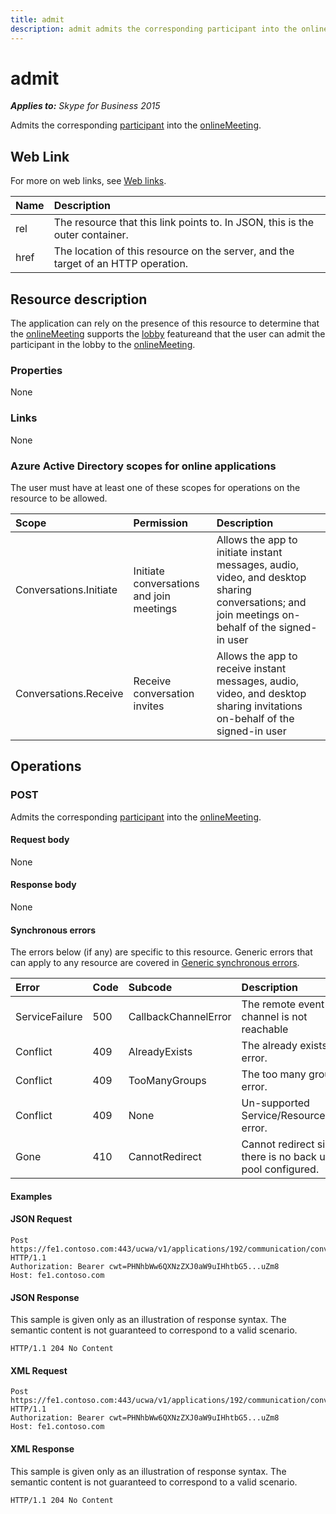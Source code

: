```yaml
---
title: admit
description: admit admits the corresponding participant into the onlineMeeting.
---
```


# admit

 _**Applies to:** Skype for Business 2015_


Admits the corresponding [participant](participant_ref.md) into the [onlineMeeting](onlineMeeting_ref.md).
            

## Web Link
<a name = "sectionSection0"> </a>

For more on web links, see [Web links](WebLinks.md).


|**Name**|**Description**|
|:-----|:-----|
|rel|The resource that this link points to. In JSON, this is the outer container.|
|href|The location of this resource on the server, and the target of an HTTP operation.|

## Resource description
<a name = "sectionSection1"> </a>

The application can rely on the presence of this resource to determine that the [onlineMeeting](onlineMeeting_ref.md) supports the [lobby](lobby_ref.md) featureand that the user can admit the participant in the lobby to the [onlineMeeting](onlineMeeting_ref.md).

### Properties

None

### Links

None

### Azure Active Directory scopes for online applications

The user must have at least one of these scopes for operations on the resource to be allowed.

|**Scope**|**Permission**|**Description**|
|:-----|:-----|:-----|
|Conversations.Initiate|Initiate conversations and join meetings|Allows the app to initiate instant messages, audio, video, and desktop sharing conversations; and join meetings on-behalf of the signed-in user|
|Conversations.Receive|Receive conversation invites|Allows the app to receive instant messages, audio, video, and desktop sharing invitations on-behalf of the signed-in user|

## Operations

<a name="sectionSection2"></a>

### POST


Admits the corresponding [participant](participant_ref.md) into the [onlineMeeting](onlineMeeting_ref.md).

#### Request body

None

#### Response body

None

#### Synchronous errors

The errors below (if any) are specific to this resource. Generic errors that can apply to any resource are covered in [Generic synchronous errors](GenericSynchronousErrors.md).

|**Error**|**Code**|**Subcode**|**Description**|
|:-----|:-----|:-----|:-----|
|ServiceFailure|500|CallbackChannelError|The remote event channel is not reachable|
|Conflict|409|AlreadyExists|The already exists error.|
|Conflict|409|TooManyGroups|The too many groups error.|
|Conflict|409|None|Un-supported Service/Resource/API error.|
|Gone|410|CannotRedirect|Cannot redirect since there is no back up pool configured.|

#### Examples

#### JSON Request

```
Post https://fe1.contoso.com:443/ucwa/v1/applications/192/communication/conversations/137/participants/196/admit HTTP/1.1
Authorization: Bearer cwt=PHNhbWw6QXNzZXJ0aW9uIHhtbG5...uZm8
Host: fe1.contoso.com

```

#### JSON Response

This sample is given only as an illustration of response syntax. The semantic content is not guaranteed to correspond to a valid scenario.
```
HTTP/1.1 204 No Content

```

#### XML Request

```
Post https://fe1.contoso.com:443/ucwa/v1/applications/192/communication/conversations/137/participants/196/admit HTTP/1.1
Authorization: Bearer cwt=PHNhbWw6QXNzZXJ0aW9uIHhtbG5...uZm8
Host: fe1.contoso.com

```

#### XML Response

This sample is given only as an illustration of response syntax. The semantic content is not guaranteed to correspond to a valid scenario.
```
HTTP/1.1 204 No Content
```
